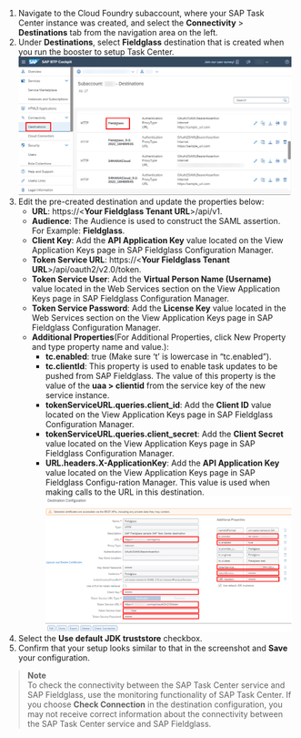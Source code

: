 1. Navigate to the Cloud Foundry subaccount, where your SAP Task Center instance was created, and select the **Connectivity** > **Destinations** tab from the navigation area on the left.  
2. Under **Destinations**, select **Fieldglass** destination that is created when you run the booster to setup Task Center.  
![Configure BTP Destinations 1](images/D1.png)
3. Edit the pre-created destination and update the properties below:  
   * __URL__: https://<**Your Fieldglass Tenant URL**>/api/v1.
   * __Audience__: The Audience is used to construct the SAML assertion. For Example: **Fieldglass**.
   * __Client Key__: Add the **API Application Key** value located on the View Application Keys page in SAP Fieldglass Configuration Manager.
   * __Token Service URL__: https://<**Your Fieldglass Tenant URL**>/api/oauth2/v2.0/token.
   * __Token Service User__: Add the **Virtual Person Name (Username)** value located in the Web Services section on the View Application Keys page in SAP Fieldglass Configuration Manager.
   * __Token Service Password__: Add the **License Key** value located in the Web Services section on the View Application Keys page in SAP Fieldglass Configuration Manager.
   * __Additional Properties__(For Additional Properties, click New Property and type property name and value.):
      * __tc.enabled__: true  (Make sure ‘t’ is lowercase in “tc.enabled”).
      * __tc.clientId__: This property is used to enable task updates to be pushed from SAP Fieldglass. The value of this property is the value of the **uaa > clientid** from the service key of the new service instance.
      * __tokenServiceURL.queries.client_id__: Add the **Client ID** value located on the View Application Keys page in SAP Fieldglass Configuration Manager.
      * __tokenServiceURL.queries.client_secret__: Add the **Client Secret** value located on the View Application Keys page in SAP Fieldglass Configuration Manager.
      * __URL.headers.X-ApplicationKey__: Add the **API Application Key** value located on the View Application Keys page in SAP Fieldglass Configu-ration Manager. This value is used when making calls to the URL in this destination.  
![Configure BTP Destinations 2](images/D2.png)
4. Select the **Use default JDK truststore** checkbox.  
5. Confirm that your setup looks similar to that in the screenshot and **Save** your configuration.  

>**Note**  
>To check the connectivity between the SAP Task Center service and SAP Fieldglass, use the monitoring functionality of SAP Task Center. If you choose **Check Connection** in the destination configuration, you may not receive correct information about the connectivity between the SAP Task Center service and SAP Fieldglass.
